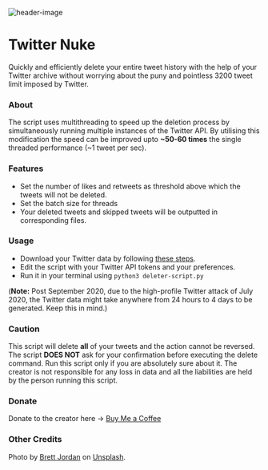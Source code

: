 ![header-image](https://i.ibb.co/6Pdkwm1/twitter-nuke-01-min.png)

# Twitter Nuke
Quickly and efficiently delete your entire tweet history with the help of your Twitter archive without worrying about the puny and pointless 3200 tweet limit imposed by Twitter.

### About
The script uses multithreading to speed up the deletion process by simultaneously running multiple instances of the Twitter API. By utilising this modification the speed can be improved upto **~50-60 times** the single threaded performance (~1 tweet per sec).

### Features
- Set the number of likes and retweets as threshold above which the tweets will not be deleted.
- Set the batch size for threads
- Your deleted tweets and skipped tweets will be outputted in corresponding files.

### Usage
- Download your Twitter data by following [these steps](https://help.twitter.com/en/managing-your-account/how-to-download-your-twitter-archive). 
- Edit the script with your Twitter API tokens and your preferences.
- Run it in your terminal using `python3 deleter-script.py`

(**Note:** Post September 2020, due to the high-profile Twitter attack of July 2020, the Twitter data might take anywhere from 24 hours to 4 days to be generated. Keep this in mind.)

### Caution
This script will delete **all** of your tweets and the action cannot be reversed. The script **DOES NOT** ask for your confirmation before executing the delete command. Run this script only if you are absolutely sure about it. The creator is not responsible for any loss in data and all the liabilities are held by the person running this script.

### Donate
Donate to the creator here -> [Buy Me a Coffee](https://buymeacoffee.com/mayurbhoi)

### Other Credits 
Photo by [Brett Jordan](https://unsplash.com/@brett_jordan?utm_source=unsplash&utm_medium=referral&utm_content=creditCopyText) on [Unsplash](https://unsplash.com/s/photos/twitter?utm_source=unsplash&utm_medium=referral&utm_content=creditCopyText).
  
